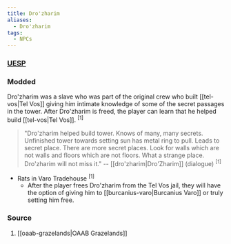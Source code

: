 ```yaml
---
title: Dro'zharim
aliases:
  - Dro'zharim
tags:
  - NPCs
---
```

### [UESP](https://en.uesp.net/wiki/Morrowind:Tel_Vos#Dro.27zharim)
### Modded
Dro'zharim was a slave who was part of the original crew who built [[tel-vos|Tel Vos]] giving him intimate knowledge of some of the secret passages in the tower. After Dro'zharim is freed, the player can learn that he helped build [[tel-vos|Tel Vos]]. <sup>[1]</sup>

> "Dro'zharim helped build tower. Knows of many, many secrets. Unfinished tower towards setting sun has metal ring to pull. Leads to secret place. There are more secret places. Look for walls which are not walls and floors which are not floors. What a strange place. Dro'zharim will not miss it."
> -- [[dro'zharim|Dro'Zharim]] (dialogue) <sup>[1]</sup>
* Rats in Varo Tradehouse <sup>[1]</sup>
	* After the player frees Dro'zharim from the Tel Vos jail, they will have the option of giving him to [[burcanius-varo|Burcanius Varo]] or truly setting him free.
### Source
1. [[oaab-grazelands|OAAB Grazelands]]